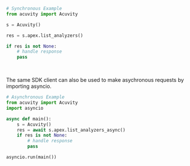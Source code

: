<!-- Start SDK Example Usage [usage] -->
```python
# Synchronous Example
from acuvity import Acuvity

s = Acuvity()

res = s.apex.list_analyzers()

if res is not None:
    # handle response
    pass
```

</br>

The same SDK client can also be used to make asychronous requests by importing asyncio.
```python
# Asynchronous Example
from acuvity import Acuvity
import asyncio

async def main():
    s = Acuvity()
    res = await s.apex.list_analyzers_async()
    if res is not None:
        # handle response
        pass

asyncio.run(main())
```
<!-- End SDK Example Usage [usage] -->